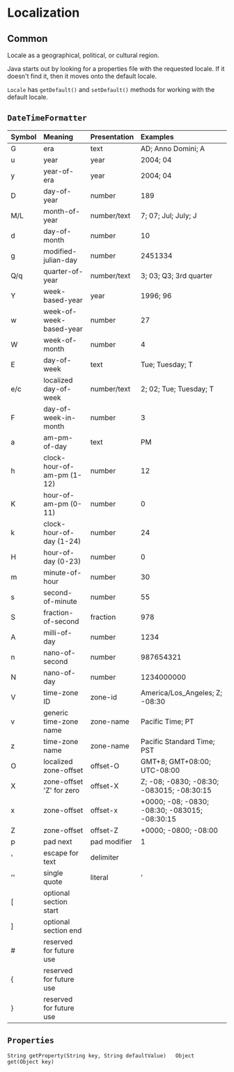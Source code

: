 # Localization

## Common

Locale as a geographical, political, or cultural region.

Java starts out by looking for a properties file with the requested locale. If it doesn't find it, then it moves onto the default locale.

`Locale` has `getDefault()` and `setDefault()` methods for working with the default locale.

## `DateTimeFormatter`

| Symbol | Meaning | Presentation | Examples |
| :--- | :--- | :--- | :--- |
| G | era | text | AD; Anno Domini; A |
| u | year | year | 2004; 04 |
| y | year-of-era | year | 2004; 04 |
| D | day-of-year | number | 189 |
| M/L | month-of-year | number/text | 7; 07; Jul; July; J |
| d | day-of-month | number | 10 |
| g | modified-julian-day | number | 2451334 |
| Q/q | quarter-of-year | number/text | 3; 03; Q3; 3rd quarter |
| Y | week-based-year | year | 1996; 96 |
| w | week-of-week-based-year | number | 27 |
| W | week-of-month | number | 4 |
| E | day-of-week | text | Tue; Tuesday; T |
| e/c | localized day-of-week | number/text | 2; 02; Tue; Tuesday; T |
| F | day-of-week-in-month | number | 3 |
| a | am-pm-of-day | text | PM |
| h | clock-hour-of-am-pm \(1-12\) | number | 12 |
| K | hour-of-am-pm \(0-11\) | number | 0 |
| k | clock-hour-of-day \(1-24\) | number | 24 |
| H | hour-of-day \(0-23\) | number | 0 |
| m | minute-of-hour | number | 30 |
| s | second-of-minute | number | 55 |
| S | fraction-of-second | fraction | 978 |
| A | milli-of-day | number | 1234 |
| n | nano-of-second | number | 987654321 |
| N | nano-of-day | number | 1234000000 |
| V | time-zone ID | zone-id | America/Los\_Angeles; Z; -08:30 |
| v | generic time-zone name | zone-name | Pacific Time; PT |
| z | time-zone name | zone-name | Pacific Standard Time; PST |
| O | localized zone-offset | offset-O | GMT+8; GMT+08:00; UTC-08:00 |
| X | zone-offset 'Z' for zero | offset-X | Z; -08; -0830; -08:30; -083015; -08:30:15 |
| x | zone-offset | offset-x | +0000; -08; -0830; -08:30; -083015; -08:30:15 |
| Z | zone-offset | offset-Z | +0000; -0800; -08:00 |
| p | pad next | pad modifier | 1 |
| ' | escape for text | delimiter |  |
| '' | single quote | literal | ' |
| \[ | optional section start |  |  |
| \] | optional section end |  |  |
| \# | reserved for future use |  |  |
| { | reserved for future use |  |  |
| } | reserved for future use |  |  |

## `Properties`

`String getProperty(String key, String defaultValue)  
Object get(Object key)`


